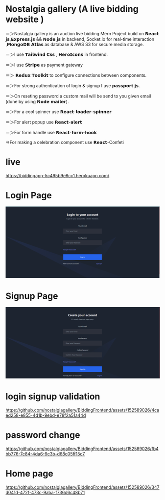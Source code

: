 # Nostalgia gallery (A live bidding website )





＝＞Nostalgia gallery is an auction live bidding  Mern Project build on 𝗥𝗲𝗮𝗰𝘁 𝗷𝘀,𝗘𝘅𝗽𝗿𝗲𝘀𝘀.𝗷𝘀 && 𝗡𝗼𝗱𝗲.𝗷𝘀 in backend, Socket.io for real-time interaction ,𝗠𝗼𝗻𝗴𝗼𝗗𝗕 𝗔𝘁𝗹𝗮𝘀 as database & AWS S3 for secure media storage.


＝＞I use 𝗧𝗮𝗶𝗹𝘄𝗶𝗻𝗱 𝗖𝘀𝘀 , 𝗛𝗲𝗿𝗼𝗜𝗰𝗼𝗻𝘀 in frontend.


＝＞I use 𝗦𝘁𝗿𝗶𝗽𝗲 as payment gateway


＝＞ 𝗥𝗲𝗱𝘂𝘅 𝗧𝗼𝗼𝗹𝗸𝗶𝘁 to configure connections between components.

＝＞For strong authentication of login & signup  I use 𝗽𝗮𝘀𝘀𝗽𝗼𝗿𝘁 𝗷𝘀. 

＝＞On reseting password a custom mail will be send to you given email (done by using 𝗡𝗼𝗱𝗲 𝗺𝗮𝗶𝗹𝗲𝗿).

＝＞For a cool spinner use 𝗥𝗲𝗮𝗰𝘁-𝗹𝗼𝗮𝗱𝗲𝗿-𝘀𝗽𝗶𝗻𝗻𝗲𝗿

＝＞For  alert popup use 𝗥𝗲𝗮𝗰𝘁-𝗮𝗹𝗲𝗿𝘁

＝＞For form handle  use 𝗥𝗲𝗮𝗰𝘁-𝗳𝗼𝗿𝗺-𝗵𝗼𝗼𝗸

=>For making a celebration component  use 𝗥𝗲𝗮𝗰𝘁-Confeti

# live 

https://biddingapp-5c495b9e8cc1.herokuapp.com/


# Login Page

![Alt text](image.png)

# Signup Page

![Alt text](image-1.png)

# login signup validation


https://github.com/nostalgiagallery/BiddingFrontend/assets/152589026/4caed258-e855-4d1b-9ebd-e78f2a51a44d



# password change 



https://github.com/nostalgiagallery/BiddingFrontend/assets/152589026/fb4bb776-7c84-4da6-9c3b-d68c05ff15c7


# Home page 


https://github.com/nostalgiagallery/BiddingFrontend/assets/152589026/347d041d-472f-473c-9aba-f736d6c48b71

